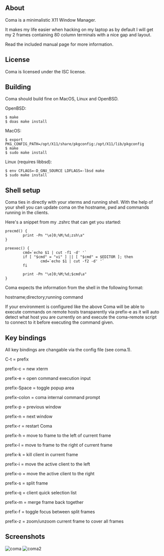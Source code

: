 About
-----

Coma is a minimalistic X11 Window Manager.

It makes my life easier when hacking on my laptop as by default
I will get my 2 frames containing 80 column terminals with a nice
gap and layout.

Read the included manual page for more information.

License
-------
Coma is licensed under the ISC license.

Building
--------

Coma should build fine on MacOS, Linux and OpenBSD.

OpenBSD:
```
$ make
$ doas make install
```

MacOS:
```
$ export PKG_CONFIG_PATH=/opt/X11/share/pkgconfig:/opt/X11/lib/pkgconfig
$ make
$ sudo make install
```

Linux (requires libbsd):
```
$ env CFLAGS=-D_GNU_SOURCE LDFLAGS=-lbsd make
$ sudo make install
```

Shell setup
-----------

Coma ties in directly with your xterms and running shell. With the help
of your shell you can update coma on the hostname, pwd and commands
running in the clients.

Here's a snippet from my .zshrc that can get you started:

```
precmd() {
        print -Pn "\e]0;%M;%d;zsh\a"
}

preexec() {
        cmd=`echo $1 | cut -f1 -d' '`
        if [ "$cmd" = "vi" ] || [ "$cmd" = $EDITOR ]; then
                cmd=`echo $1 | cut -f2 -d' '`
        fi

        print -Pn "\e]0;%M;%d;$cmd\a"
}
```

Coma expects the information from the shell in the following format:

hostname;directory;running command

If your environment is configured like the above Coma will be able to
execute commands on remote hosts transparently via prefix-e as it will
auto detect what host you are currently on and execute the coma-remote
script to connect to it before executing the command given.

Key bindings
------------
All key bindings are changable via the config file (see coma.1).

C-t = prefix

prefix-c     = new xterm

prefix-e     = open command execution input

prefix-Space = toggle popup area

prefix-colon = coma internal command prompt

prefix-p     = previous window

prefix-n     = next window

prefix-r     = restart Coma

prefix-h     = move to frame to the left of current frame

prefix-l     = move to frame to the right of current frame

prefix-k     = kill client in current frame

prefix-i     = move the active client to the left

prefix-o     = move the active client to the right

prefix-s     = split frame

prefix-q     = client quick selection list

prefix-m     = merge frame back together

prefix-f     = toggle focus between split frames

prefix-z     = zoom/unzoom current frame to cover all frames

Screenshots
-----------

![coma](https://coma.one/wm/screenshots/coma.png?raw=true)
![coma2](https://coma.one/wm/screenshots/coma-split.png?raw=true)

